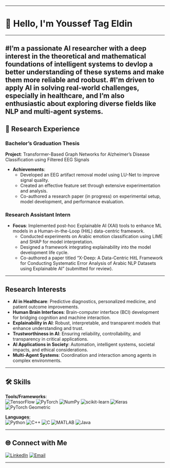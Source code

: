 
---

# 👋 Hello, I'm Youssef Tag Eldin

------
#I’m a passionate AI researcher with a deep interest in the theoretical and mathematical foundations of intelligent systems to devlop a better understanding of these systems and make them more reliable and roobust. 
#I'm driven to apply AI in solving real-world challenges, especially in healthcare, and I’m also enthusiastic about exploring diverse fields like NLP and multi-agent systems.
---

## 🔬 Research Experience

### Bachelor’s Graduation Thesis
**Project**: Transformer-Based Graph Networks for Alzheimer’s Disease Classification using Filtered EEG Signals  
- **Achievements**:
  - Developed an EEG artifact removal model using LU-Net to improve signal quality.
  - Created an effective feature set through extensive experimentation and analysis.
  - Co-authored a research paper (in progress) on experimental setup, model development, and performance evaluation.

### Research Assistant Intern
- **Focus**: Implemented post-hoc Explainable AI (XAI) tools to enhance ML models in a Human-in-the-Loop (HitL) data-centric framework.
  - Conducted experiments on Arabic emotion classification using LIME and SHAP for model interpretation.
  - Designed a framework integrating explainability into the model development life cycle.
  - Co-authored a paper titled “X-Deep: A Data-Centric HitL Framework for Conducting Systematic Error Analysis of Arabic NLP Datasets using Explainable AI” (submitted for review).

---

##  Research Interests
- **AI in Healthcare**: Predictive diagnostics, personalized medicine, and patient outcome improvements.
- **Human Brain Interfaces**: Brain-computer interface (BCI) development for bridging cognition and machine interaction.
- **Explainability in AI**: Robust, interpretable, and transparent models that enhance understanding and trust.
- **Trustworthiness in AI**: Ensuring reliability, controllability, and transparency in critical applications.
- **AI Applications in Society**: Automation, intelligent systems, societal impacts, and ethical considerations.
- **Multi-Agent Systems**: Coordination and interaction among agents in complex environments.

---

## 🛠 Skills

**Tools/Frameworks**:  
![TensorFlow](https://img.shields.io/badge/TensorFlow-FF6F00?style=for-the-badge&logo=tensorflow&logoColor=white)
![PyTorch](https://img.shields.io/badge/PyTorch-EE4C2C?style=for-the-badge&logo=pytorch&logoColor=white)
![NumPy](https://img.shields.io/badge/NumPy-013243?style=for-the-badge&logo=numpy&logoColor=white)
![scikit-learn](https://img.shields.io/badge/scikit--learn-F7931E?style=for-the-badge&logo=scikit-learn&logoColor=white)
![Keras](https://img.shields.io/badge/Keras-D00000?style=for-the-badge&logo=keras&logoColor=white)
![PyTorch Geometric](https://img.shields.io/badge/PyTorch_Geometric-007acc?style=for-the-badge&logo=PyTorch-Geometric&logoColor=white)

**Languages**:  
![Python](https://img.shields.io/badge/Python-3670A0?style=for-the-badge&logo=python&logoColor=ffdd54)
![C++](https://img.shields.io/badge/C++-00599C?style=for-the-badge&logo=cplusplus&logoColor=white)
![C](https://img.shields.io/badge/C-00599C?style=for-the-badge&logo=c&logoColor=white)
![MATLAB](https://img.shields.io/badge/MATLAB-0076A8?style=for-the-badge&logo=mathworks&logoColor=white)
![Java](https://img.shields.io/badge/Java-007396?style=for-the-badge&logo=java&logoColor=white)


---

## 🌐 Connect with Me
[![LinkedIn](https://img.shields.io/badge/LinkedIn-0077B5?style=for-the-badge&logo=linkedin&logoColor=white)](https://linkedin.com/in/your-link)
[![Email](https://img.shields.io/badge/Email-D14836?style=for-the-badge&logo=gmail&logoColor=white)](mailto:yosftag2000@gmail.com)

---
